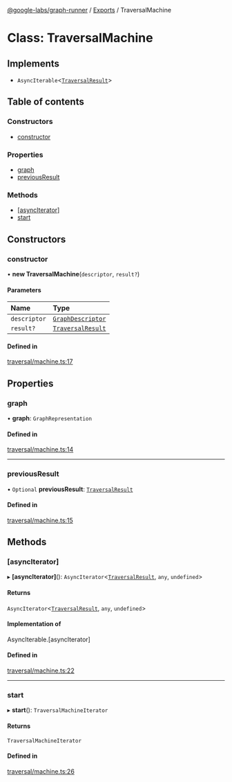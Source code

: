 [@google-labs/graph-runner](../README.md) / [Exports](../modules.md) / TraversalMachine

# Class: TraversalMachine

## Implements

- `AsyncIterable`<[`TraversalResult`](../interfaces/TraversalResult.md)\>

## Table of contents

### Constructors

- [constructor](TraversalMachine.md#constructor)

### Properties

- [graph](TraversalMachine.md#graph)
- [previousResult](TraversalMachine.md#previousresult)

### Methods

- [[asyncIterator]](TraversalMachine.md#[asynciterator])
- [start](TraversalMachine.md#start)

## Constructors

### constructor

• **new TraversalMachine**(`descriptor`, `result?`)

#### Parameters

| Name | Type |
| :------ | :------ |
| `descriptor` | [`GraphDescriptor`](../modules.md#graphdescriptor) |
| `result?` | [`TraversalResult`](../interfaces/TraversalResult.md) |

#### Defined in

[traversal/machine.ts:17](https://github.com/Chizobaonorh/labs-prototypes/blob/2adb69f/seeds/graph-runner/src/traversal/machine.ts#L17)

## Properties

### graph

• **graph**: `GraphRepresentation`

#### Defined in

[traversal/machine.ts:14](https://github.com/Chizobaonorh/labs-prototypes/blob/2adb69f/seeds/graph-runner/src/traversal/machine.ts#L14)

___

### previousResult

• `Optional` **previousResult**: [`TraversalResult`](../interfaces/TraversalResult.md)

#### Defined in

[traversal/machine.ts:15](https://github.com/Chizobaonorh/labs-prototypes/blob/2adb69f/seeds/graph-runner/src/traversal/machine.ts#L15)

## Methods

### [asyncIterator]

▸ **[asyncIterator]**(): `AsyncIterator`<[`TraversalResult`](../interfaces/TraversalResult.md), `any`, `undefined`\>

#### Returns

`AsyncIterator`<[`TraversalResult`](../interfaces/TraversalResult.md), `any`, `undefined`\>

#### Implementation of

AsyncIterable.[asyncIterator]

#### Defined in

[traversal/machine.ts:22](https://github.com/Chizobaonorh/labs-prototypes/blob/2adb69f/seeds/graph-runner/src/traversal/machine.ts#L22)

___

### start

▸ **start**(): `TraversalMachineIterator`

#### Returns

`TraversalMachineIterator`

#### Defined in

[traversal/machine.ts:26](https://github.com/Chizobaonorh/labs-prototypes/blob/2adb69f/seeds/graph-runner/src/traversal/machine.ts#L26)
